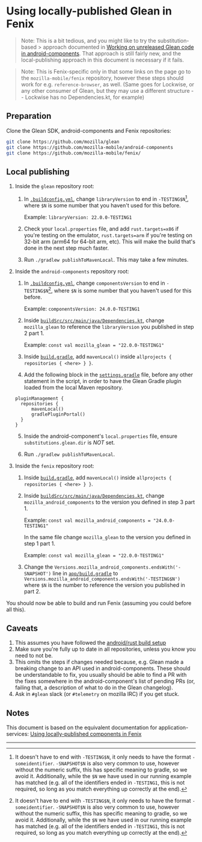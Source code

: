 # Using locally-published Glean in Fenix

> Note: This is a bit tedious, and you might like to try the substitution-based > approach documented in
> [Working on unreleased Glean code in android-components](./development-with-android-components.md).
> That approach is still fairly new, and the local-publishing approach in this document is necessary if it fails.

> Note: This is Fenix-specific only in that some links on the page go to the `mozilla-mobile/fenix` repository,
> however these steps should work for e.g. `reference-browser`, as well.
> (Same goes for Lockwise, or any other consumer of Glean, but they may use a different structure -- Lockwise has no Dependencies.kt, for example)

## Preparation

Clone the Glean SDK, android-components and Fenix repositories:

```sh
git clone https://github.com/mozilla/glean
git clone https://github.com/mozilla-mobile/android-components
git clone https://github.com/mozilla-mobile/fenix/
```

## Local publishing


1. Inside the `glean` repository root:
    1. In [`.buildconfig.yml`][glean-yaml], change
       `libraryVersion` to end in `-TESTING$N`[^1],
       where `$N` is some number that you haven't used for this before.

       Example: `libraryVersion: 22.0.0-TESTING1`
    2. Check your `local.properties` file,
       and add `rust.targets=x86` if you're testing on the emulator,
       `rust.targets=arm` if you're testing on 32-bit arm (arm64 for 64-bit arm, etc).
       This will make the build that's done in the next step much faster.
    3. Run `./gradlew publishToMavenLocal`. This may take a few minutes.

2. Inside the `android-components` repository root:
    1. In [`.buildconfig.yml`][android-components-yaml], change
       `componentsVersion` to end in `-TESTING$N`[^1],
       where `$N` is some number that you haven't used for this before.

       Example: `componentsVersion: 24.0.0-TESTING1`
    2. Inside [`buildSrc/src/main/java/Dependencies.kt`][android-components-deps],
       change `mozilla_glean` to reference the `libraryVersion` you published in step 2 part 1.

       Example: `const val mozilla_glean = "22.0.0-TESTING1"`

    3. Inside [`build.gradle`][android-components-build-gradle], add
       `mavenLocal()` inside `allprojects { repositories { <here> } }`.

    4. Add the following block in the [`settings.gradle`](https://github.com/mozilla-mobile/android-components/blob/d67f83af679a2e847e5bd284ea4a30b412403241/settings.gradle#L7) file, before any other statement in the script, in order to have the Glean Gradle plugin loaded from the local Maven repository.
    ```
    pluginManagement {
      repositories {
          mavenLocal()
          gradlePluginPortal()
      }
    }
    ```

    5. Inside the android-component's `local.properties` file, ensure
       `substitutions.glean.dir` is *NOT* set.

    6. Run `./gradlew publishToMavenLocal`.

3. Inside the `fenix` repository root:
    1. Inside [`build.gradle`][fenix-build-gradle-1], add
       `mavenLocal()` inside `allprojects { repositories { <here> } }`.

    2. Inside [`buildSrc/src/main/java/Dependencies.kt`][fenix-deps], change
       `mozilla_android_components` to the version you defined in step 3 part 1.

       Example: `const val mozilla_android_components = "24.0.0-TESTING1"`

       In the same file change `mozilla_glean` to the version you defined in step 1 part 1.

       Example: `const val mozilla_glean = "22.0.0-TESTING1"`

    3. Change the `Versions.mozilla_android_components.endsWith('-SNAPSHOT')` line in [`app/build.gradle`](https://github.com/mozilla-mobile/fenix/blob/1f250a730d4f1bbd42bc15079eb98d1b01a34cf0/app/build.gradle#L628) to `Versions.mozilla_android_components.endsWith('-TESTING$N')` where `$N` is the number to reference the version you published in part 2.

You should now be able to build and run Fenix (assuming you could before all this).

## Caveats

1. This assumes you have followed the [android/rust build setup](../android/setup-android-build-environment.md)
2. Make sure you're fully up to date in all repositories, unless you know you need to not be.
3. This omits the steps if changes needed because, e.g. Glean made a breaking change to an API used in android-components.
   These should be understandable to fix, you usually should be able to find a PR with the fixes somewhere in the android-component's list of pending PRs
   (or, failing that, a description of what to do in the Glean changelog).
4. Ask in `#glean` slack (or `#telemetry` on mozilla IRC) if you get stuck.

## Notes

This document is based on the equivalent documentation for application-services:
[Using locally-published components in Fenix](https://github.com/mozilla/application-services/blob/master/docs/howtos/locally-published-components-in-fenix.md)

---

[^1]: It doesn't have to end with `-TESTING$N`, it only needs to have the format `-someidentifier`.
`-SNAPSHOT$N` is also very common to use, however without the numeric suffix, this has specific meaning to gradle,
so we avoid it.
Additionally, while the `$N` we have used in our running example has matched
(e.g. all of the identifiers ended in `-TESTING1`, this is not required, so long as you match everything up correctly at the end).

[glean-yaml]: https://github.com/mozilla/glean/blob/master/.buildconfig.yml#L1
[android-components-yaml]: https://github.com/mozilla-mobile/android-components/blob/master/.buildconfig.yml#L1
[android-components-deps]: https://github.com/mozilla-mobile/android-components/blob/50a2f28027f291bf1c6056d42b55e75ba3c050db/buildSrc/src/main/java/Dependencies.kt#L32
[android-components-build-gradle]: https://github.com/mozilla-mobile/android-components/blob/b98206cf8de818499bdc87c00de942a41f8aa2fb/build.gradle#L28
[fenix-build-gradle-1]: https://github.com/mozilla-mobile/fenix/blob/f897c2e295cd1b97d4024c7a9cb45dceb7a2fa89/build.gradle#L26
[fenix-build-gradle-2]: https://github.com/mozilla-mobile/fenix/blob/f897c2e295cd1b97d4024c7a9cb45dceb7a2fa89/build.gradle#L6
[fenix-deps]: https://github.com/mozilla-mobile/fenix/blob/8a330d413c1d55d14446abe3cfd57a5494884396/buildSrc/src/main/java/Dependencies.kt#L48

